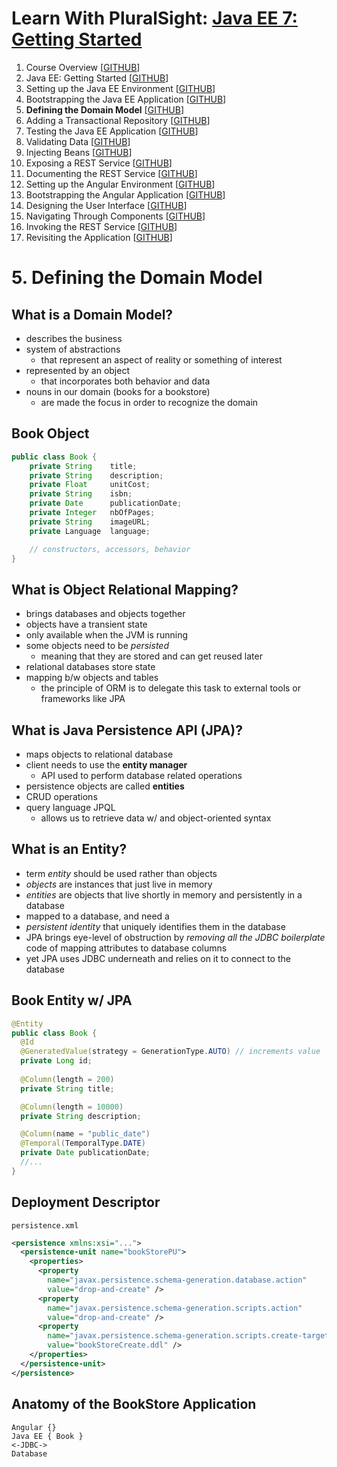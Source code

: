 # Learn With PluralSight: [Java EE 7: Getting Started][course]

1. Course Overview [[GITHUB][m01.gh]]
2. Java EE: Getting Started [[GITHUB][m02.gh]]
3. Setting up the Java EE Environment [[GITHUB][m03.gh]]
4. Bootstrapping the Java EE Application [[GITHUB][m04.gh]]
5. **Defining the Domain Model** [[GITHUB][m05.gh]]
6. Adding a Transactional Repository [[GITHUB][m06.gh]]
7. Testing the Java EE Application [[GITHUB][m07.gh]]
8. Validating Data [[GITHUB][m08.gh]]
9. Injecting Beans [[GITHUB][m09.gh]]
10. Exposing a REST Service [[GITHUB][m10.gh]]
11. Documenting the REST Service [[GITHUB][m11.gh]]
12. Setting up the Angular Environment [[GITHUB][m12.gh]]
13. Bootstrapping the Angular Application [[GITHUB][m13.gh]]
14. Designing the User Interface [[GITHUB][m14.gh]]
15. Navigating Through Components [[GITHUB][m15.gh]]
16. Invoking the REST Service [[GITHUB][m16.gh]]
17. Revisiting the Application [[GITHUB][m17.gh]]

# 5. Defining the Domain Model

## What is a Domain Model?

- describes the business
- system of abstractions
  - that represent an aspect of reality or something of interest
- represented by an object
  - that incorporates both behavior and data
- nouns in our domain (books for a bookstore)
  - are made the focus in order to recognize the domain

## Book Object

```java
public class Book {
    private String    title;
    private String    description;
    private Float     unitCost;
    private String    isbn;
    private Date      publicationDate;
    private Integer   nbOfPages;
    private String    imageURL;
    private Language  language;

    // constructors, accessors, behavior
}
```

## What is Object Relational Mapping?

- brings databases and objects together
- objects have a transient state
- only available when the JVM is running
- some objects need to be _persisted_
  - meaning that they are stored and can get reused later
- relational databases store state
- mapping b/w objects and tables
  - the principle of ORM is to delegate this task to external tools or frameworks like JPA

## What is Java Persistence API (JPA)?

- maps objects to relational database
- client needs to use the **entity manager**
  - API used to perform database related operations
- persistence objects are called **entities**
- CRUD operations
- query language JPQL
  - allows us to retrieve data w/ and object-oriented syntax


## What is an Entity?

- term _entity_ should be used rather than objects
- _objects_ are instances that just live in memory
- _entities_ are objects that live shortly in memory and persistently in a database
- mapped to a database, and need a
- _persistent identity_ that uniquely identifies them in the database
- JPA brings eye-level of obstruction by _removing all the JDBC boilerplate_ code of mapping attributes to database columns
- yet JPA uses JDBC underneath and relies on it to connect to the database

## Book Entity w/ JPA

```java
@Entity
public class Book {
  @Id
  @GeneratedValue(strategy = GenerationType.AUTO) // increments value
  private Long id;
  
  @Column(length = 200)
  private String title;

  @Column(length = 10000)
  private String description;

  @Column(name = "public_date")
  @Temporal(TemporalType.DATE)
  private Date publicationDate;
  //...
}
```

## Deployment Descriptor

`persistence.xml`
```xml
<persistence xmlns:xsi="...">
  <persistence-unit name="bookStorePU">
    <properties>
      <property
        name="javax.persistence.schema-generation.database.action"
        value="drop-and-create" />
      <property
        name="javax.persistence.schema-generation.scripts.action"
        value="drop-and-create" />
      <property
        name="javax.persistence.schema-generation.scripts.create-target"
        value="bookStoreCreate.ddl" />
    </properties>
  </persistence-unit>
</persistence>
```

## Anatomy of the BookStore Application

```text
Angular {}
Java EE { Book }
<-JDBC->
Database
```

[course]: https://app.pluralsight.com/library/courses/java-ee-getting-started
[m01.gh]: https://github.com/reinielfc/lrn-ps-jee7-getting-started/tree/main
[m02.gh]: https://github.com/reinielfc/lrn-ps-jee7-getting-started/tree/02-JavaEE-GettingStarted
[m03.gh]: https://github.com/reinielfc/lrn-ps-jee7-getting-started/tree/03-SettingUpTheJavaEeEnvironment
[m04.gh]: https://github.com/reinielfc/lrn-ps-jee7-getting-started/tree/04-BootstrappingTheJavaEeApplication
[m05.gh]: https://github.com/reinielfc/lrn-ps-jee7-getting-started/tree/05-DefiningTheDomainModel
[m06.gh]: https://github.com/reinielfc/lrn-ps-jee7-getting-started/tree/06-AddingATransactionalRepositoryzoom
[m07.gh]: https://github.com/reinielfc/lrn-ps-jee7-getting-started/tree/07-TestingTheJavaEeApplication
[m08.gh]: https://github.com/reinielfc/lrn-ps-jee7-getting-started/tree/08-ValidatingData
[m09.gh]: https://github.com/reinielfc/lrn-ps-jee7-getting-started/tree/09-InjectingBeans
[m10.gh]: https://github.com/reinielfc/lrn-ps-jee7-getting-started/tree/10-ExposingARestService
[m11.gh]: https://github.com/reinielfc/lrn-ps-jee7-getting-started/tree/11-DocumentingTheRestService
[m12.gh]: https://github.com/reinielfc/lrn-ps-jee7-getting-started/tree/12-SettingUpTheAngularEnvironment
[m13.gh]: https://github.com/reinielfc/lrn-ps-jee7-getting-started/tree/13-BootstrappingTheAngularApplication
[m14.gh]: https://github.com/reinielfc/lrn-ps-jee7-getting-started/tree/14-DesigningTheUserInterface
[m15.gh]: https://github.com/reinielfc/lrn-ps-jee7-getting-started/tree/15-NavigatingThroughComponents
[m16.gh]: https://github.com/reinielfc/lrn-ps-jee7-getting-started/tree/16-InvokingTheRestService
[m17.gh]: https://github.com/reinielfc/lrn-ps-jee7-getting-started/tree/17-RevisitingTheApplication